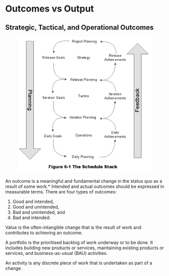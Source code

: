 # Outcomes vs Output

## Strategic, Tactical, and Operational Outcomes

<figure><img src="../../.gitbook/assets/image (22) (2).png" alt=""><figcaption></figcaption></figure>

An outcome is a meaningful and fundamental change in the status quo as a result of some work.\* Intended and actual outcomes should be expressed in measurable terms. There are four types of outcomes:

1. Good and intended,
2. Good and unintended,
3. Bad and unintended, and
4. Bad and intended.&#x20;

Value is the often-intangible change that is the result of work and contributes to achieving an outcome.

A portfolio is the prioritised backlog of work underway or to be done. It includes building new products or services, maintaining existing products or services, and business-as-usual (BAU) activities.&#x20;

An activity is any discrete piece of work that is undertaken as part of a change.
